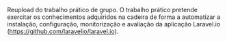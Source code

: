 Reupload do trabalho prático de grupo.
O trabalho prático pretende exercitar os conhecimentos adquiridos na cadeira de forma a automatizar a
instalação, configuração, monitorização e avaliação da aplicação Laravel.io
(https://github.com/laravelio/laravel.io).
